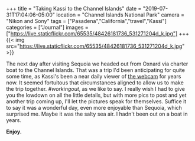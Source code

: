 +++
title = "Taking Kassi to the Channel Islands"
date = "2019-07-31T17:04:06-05:00"
location = "Channel Islands National Park"
camera = "Nikon and Sony"
tags = ["Pasadena","California","travel","Kassi"]
categories = ["Journal"]
images = ["https://live.staticflickr.com/65535/48426181736_531271204d_k.jpg"]
+++
{{< img src="https://live.staticflickr.com/65535/48426181736_531271204d_k.jpg" >}}
<!--more-->

The next day after visiting Sequoia we headed out from Oxnard via charter boat to the Channel Islands. That was a trip I'd been anticipating for quite some time, as Kassi's been a near daily viewer of [the webcam](https://www.nps.gov/chis/learn/photosmultimedia/anacapa-landing-cove-webcam.htm) for years now. It seemed fortuitous that circumstances aligned to allow us to make the trip together. *#workingout*, as we like to say. I really wish I had to give you the lowdown on all the little details, but with more pics to post and yet another trip coming up, I'll let the pictures speak for themselves. Suffice it to say it was a wonderful day, even more enjoyable than Sequoia, which surprised me. Maybe it was the salty sea air. I hadn't been out on a boat in years. 

**Enjoy.**

<div id="gallery" style="display:none;">
		<img alt="Anacapa Island" src="https://live.staticflickr.com/65535/48426327312_9211768c9a.jpg"
			data-image="https://live.staticflickr.com/65535/48426327312_cf2400c9e0_k.jpg">
		<img alt="IMG_3751" src="https://live.staticflickr.com/65535/48426173521_d16aa10acf.jpg"
			data-image="https://live.staticflickr.com/65535/48426173521_c7a3c47ee3_k.jpg">
		<img alt="DSCN1405" src="https://live.staticflickr.com/65535/48426316727_6537c7e85e.jpg"
			data-image="https://live.staticflickr.com/65535/48426316727_e13b1376dc_k.jpg">
		<img alt="DSCN1406" src="https://live.staticflickr.com/65535/48426318392_3aa42a0bbb.jpg"
			data-image="https://live.staticflickr.com/65535/48426318392_e6ce71f4e1_k.jpg">
		<img alt="DSCN1205" src="https://live.staticflickr.com/65535/48426173351_5fff4f4161.jpg"
			data-image="https://live.staticflickr.com/65535/48426173351_99676fa2c9_k.jpg">
		<img alt="DSCN1458" src="https://live.staticflickr.com/65535/48426181191_b4d21a53cb.jpg"
			data-image="https://live.staticflickr.com/65535/48426181191_78fefdcefe_k.jpg">
		<img alt="DSCN1511" src="https://live.staticflickr.com/65535/48426182006_7b460a0874.jpg"
			data-image="https://live.staticflickr.com/65535/48426182006_f79971571d_k.jpg">
		<img alt="cliffs" src="https://live.staticflickr.com/65535/48426322092_4e32f6b245.jpg"
			data-image="https://live.staticflickr.com/65535/48426322092_83604d0ba3_k.jpg">
		<img alt="DSCN1427" src="https://live.staticflickr.com/65535/48426172631_6a4d760aed.jpg"
			data-image="https://live.staticflickr.com/65535/48426172631_a8077183a4_k.jpg">
		<img alt="DSCN1802" src="https://live.staticflickr.com/65535/48426313927_bafdbc5bd3.jpg"
			data-image="https://live.staticflickr.com/65535/48426313927_6352b0b7bf_k.jpg">
		<img alt="DSCN1411" src="https://live.staticflickr.com/65535/48426317017_025e2880a2.jpg"
			data-image="https://live.staticflickr.com/65535/48426317017_1199fbc37b_k.jpg">
		<img alt="DSCN1138" src="https://live.staticflickr.com/65535/48426319997_b7aa1d8f33.jpg"
			data-image="https://live.staticflickr.com/65535/48426319997_39832b7c7b_k.jpg">
		<img alt="Anacapa Island" src="https://live.staticflickr.com/65535/48426185046_bb44e61a3c.jpg"
			data-image="https://live.staticflickr.com/65535/48426185046_621b330ffd_k.jpg">
		<img alt="Anacapa Island" src="https://live.staticflickr.com/65535/48426185466_099f20c42d.jpg"
			data-image="https://live.staticflickr.com/65535/48426185466_bdadef50c4_k.jpg">
		<img alt="DSCN1531" src="https://live.staticflickr.com/65535/48426309022_c041559dab.jpg"
			data-image="https://live.staticflickr.com/65535/48426309022_e83cd5e752_k.jpg">
		<img alt="DSCN1561" src="https://live.staticflickr.com/65535/48426315347_b2bacf9b3d.jpg"
			data-image="https://live.staticflickr.com/65535/48426315347_d7db796ae9_k.jpg">
		<img alt="DSCN1849" src="https://live.staticflickr.com/65535/48426309477_dbfc3b27b5.jpg"
			data-image="https://live.staticflickr.com/65535/48426309477_2fab2e11ea_k.jpg">
		<img alt="DSCN1747" src="https://live.staticflickr.com/65535/48426172206_ca10b04d42.jpg"
			data-image="https://live.staticflickr.com/65535/48426172206_90963dd307_k.jpg">
		<img alt="DSCN1852" src="https://live.staticflickr.com/65535/48426179266_cc305f6506.jpg"
			data-image="https://live.staticflickr.com/65535/48426179266_b592d09cd3_k.jpg">
		<img alt="Anacapa Island" src="https://live.staticflickr.com/65535/48426184186_e32a28cebb.jpg"
			data-image="https://live.staticflickr.com/65535/48426184186_f6550e0c95_k.jpg">
		<img alt="DSCN1734" src="https://live.staticflickr.com/65535/48426165916_fefdd964ef.jpg"
			data-image="https://live.staticflickr.com/65535/48426165916_399033ac02_k.jpg">
		<img alt="IMG_3729" src="https://live.staticflickr.com/65535/48426166621_02364e7e7b.jpg"
			data-image="https://live.staticflickr.com/65535/48426166621_0ec01e5556_k.jpg">
		<img alt="DSCN1667" src="https://live.staticflickr.com/65535/48426182536_76bf9f7111.jpg"
			data-image="https://live.staticflickr.com/65535/48426182536_f0d8bc5100_k.jpg">
		<img alt="DSCN1721" src="https://live.staticflickr.com/65535/48426165431_393aae16a9.jpg"
			data-image="https://live.staticflickr.com/65535/48426165431_8ec4a41a33_k.jpg">
		<img alt="DSCN1864" src="https://live.staticflickr.com/65535/48426305587_27e2389d1e.jpg"
			data-image="https://live.staticflickr.com/65535/48426305587_fde245a379_k.jpg">
		<img alt="DSCN1602" src="https://live.staticflickr.com/65535/48426315902_b6f9311ce7.jpg"
			data-image="https://live.staticflickr.com/65535/48426315902_36cf6d8307_k.jpg">
		<img alt="Anacapa Island" src="https://live.staticflickr.com/65535/48426183071_c5d551b5a5.jpg"
			data-image="https://live.staticflickr.com/65535/48426183071_121e47fb6e_k.jpg">
		<img alt="DSCN1617" src="https://live.staticflickr.com/65535/48426315117_4286090e84.jpg"
			data-image="https://live.staticflickr.com/65535/48426315117_091b0e415d_k.jpg">
		<img alt="DSCN1148" src="https://live.staticflickr.com/65535/48426316482_70353bbfae.jpg"
			data-image="https://live.staticflickr.com/65535/48426316482_55d8b553a2_k.jpg">
		<img alt="DSCN1494" src="https://live.staticflickr.com/65535/48426305897_44c107cdd4.jpg"
			data-image="https://live.staticflickr.com/65535/48426305897_79993b198d_k.jpg">
		<img alt="DSCN1665" src="https://live.staticflickr.com/65535/48426179911_a2b3cfc84c.jpg"
			data-image="https://live.staticflickr.com/65535/48426179911_a82aef6e30_k.jpg">
		<img alt="DSCN1454" src="https://live.staticflickr.com/65535/48426304837_e82ebab550.jpg"
			data-image="https://live.staticflickr.com/65535/48426304837_ff36d297b4_k.jpg">
		<img alt="DSCN1113" src="https://live.staticflickr.com/65535/48426320757_6daa362874.jpg"
			data-image="https://live.staticflickr.com/65535/48426320757_a5757399e3_k.jpg">
		<img alt="Anacapa Island" src="https://live.staticflickr.com/65535/48426327457_f1874bc67f.jpg"
			data-image="https://live.staticflickr.com/65535/48426327457_4c22385331_k.jpg">
		<img alt="DSCN1134" src="https://live.staticflickr.com/65535/48426309992_723b59d551.jpg"
			data-image="https://live.staticflickr.com/65535/48426309992_97e319d2ba_k.jpg">
		<img alt="Anacapa Island" src="https://live.staticflickr.com/65535/48426185791_39c32391ee.jpg"
			data-image="https://live.staticflickr.com/65535/48426185791_6d5d7ae887_k.jpg">
		<img alt="DSCN1448" src="https://live.staticflickr.com/65535/48426319667_9874a7d35e.jpg"
			data-image="https://live.staticflickr.com/65535/48426319667_7b4aa08fdf_k.jpg">
		<img alt="IMG_3723" src="https://live.staticflickr.com/65535/48426323397_86b10ab29a.jpg"
			data-image="https://live.staticflickr.com/65535/48426323397_bea7e729b5_k.jpg">
		<img alt="Anacapa Island" src="https://live.staticflickr.com/65535/48426326627_7d88be3884.jpg"
			data-image="https://live.staticflickr.com/65535/48426326627_0625df47b3_k.jpg">
		<img alt="DSCN1301" src="https://live.staticflickr.com/65535/48426180266_3221d1c4e3.jpg"
			data-image="https://live.staticflickr.com/65535/48426180266_2eedce8821_k.jpg">
		<img alt="kassi on the cliff" src="https://live.staticflickr.com/65535/48426171461_1947d85b95.jpg"
			data-image="https://live.staticflickr.com/65535/48426171461_b875fd7373_k.jpg">
		<img alt="DSCN1163" src="https://live.staticflickr.com/65535/48426317222_e6776cba2c.jpg"
			data-image="https://live.staticflickr.com/65535/48426317222_2964d8c3c7_k.jpg">
		<img alt="DSCN1393" src="https://live.staticflickr.com/65535/48426311447_8fda2c5b91.jpg"
			data-image="https://live.staticflickr.com/65535/48426311447_582fd7411a_k.jpg">
		<img alt="DSCN1378" src="https://live.staticflickr.com/65535/48426311672_d22c57ee88.jpg"
			data-image="https://live.staticflickr.com/65535/48426311672_9b378560ee_k.jpg">
		<img alt="DSCN1691" src="https://live.staticflickr.com/65535/48426168856_430ffe751e.jpg"
			data-image="https://live.staticflickr.com/65535/48426168856_429de02475_k.jpg">
		<img alt="Anacapa Island" src="https://live.staticflickr.com/65535/48426325572_a50675e896.jpg"
			data-image="https://live.staticflickr.com/65535/48426325572_0f5f6c392c_k.jpg">
		<img alt="DSCN1456" src="https://live.staticflickr.com/65535/48426166076_86da569368.jpg"
			data-image="https://live.staticflickr.com/65535/48426166076_7b2e949f2d_k.jpg">
		<img alt="DSCN1141" src="https://live.staticflickr.com/65535/48426312947_ce3d7d7135.jpg"
			data-image="https://live.staticflickr.com/65535/48426312947_e2e6012012_k.jpg">
		<img alt="IMG_3759" src="https://live.staticflickr.com/65535/48426169276_e6b5fcedfc.jpg"
			data-image="https://live.staticflickr.com/65535/48426169276_0070f0c2c5_k.jpg">
		<img alt="Anacapa Island" src="https://live.staticflickr.com/65535/48426328042_383e1cdee4.jpg"
			data-image="https://live.staticflickr.com/65535/48426328042_c0b7909e5f_k.jpg">
		<img alt="DSCN1486" src="https://live.staticflickr.com/65535/48426167771_11bf05268a.jpg"
			data-image="https://live.staticflickr.com/65535/48426167771_7df285c5ce_k.jpg">
		<img alt="DSCN1160" src="https://live.staticflickr.com/65535/48426316182_1529fe8cbd.jpg"
			data-image="https://live.staticflickr.com/65535/48426316182_ebb4fc14e8_k.jpg">
		<img alt="anacapa" src="https://live.staticflickr.com/65535/48426170956_4ca81068e6.jpg"
			data-image="https://live.staticflickr.com/65535/48426170956_83e5d9978c_k.jpg">
		<img alt="island" src="https://live.staticflickr.com/65535/48426176936_7671ff5992.jpg"
			data-image="https://live.staticflickr.com/65535/48426176936_74b7bce84d_k.jpg">
		<img alt="Anacapa Island" src="https://live.staticflickr.com/65535/48426325757_86c3a65ee5.jpg"
			data-image="https://live.staticflickr.com/65535/48426325757_f830985196_k.jpg">
		<img alt="DSCN1375" src="https://live.staticflickr.com/65535/48426317602_d1f915161f.jpg"
			data-image="https://live.staticflickr.com/65535/48426317602_08f1fdb0d5_k.jpg">
		<img alt="DSCN1191" src="https://live.staticflickr.com/65535/48426311847_b4c6792a85.jpg"
			data-image="https://live.staticflickr.com/65535/48426311847_f954c3ba98_k.jpg">
		<img alt="DSCN1384" src="https://live.staticflickr.com/65535/48426171706_b7b50b3d7d.jpg"
			data-image="https://live.staticflickr.com/65535/48426171706_948aa1c610_k.jpg">
		<img alt="Anacapa Island" src="https://live.staticflickr.com/65535/48426323807_90f2269fbb.jpg"
			data-image="https://live.staticflickr.com/65535/48426323807_35a86b4381_k.jpg">
		<img alt="DSCN1356" src="https://live.staticflickr.com/65535/48426172416_cb575dbbe7.jpg"
			data-image="https://live.staticflickr.com/65535/48426172416_5de3b058aa_k.jpg">
		<img alt="Anacapa Island" src="https://live.staticflickr.com/65535/48426324697_8bf9f00cc2.jpg"
			data-image="https://live.staticflickr.com/65535/48426324697_416627d2e7_k.jpg">
		<img alt="DSCN1650" src="https://live.staticflickr.com/65535/48426307262_4c36983175.jpg"
			data-image="https://live.staticflickr.com/65535/48426307262_498f63367e_k.jpg">
		<img alt="Anacapa Island" src="https://live.staticflickr.com/65535/48426328367_55cc7cac88.jpg"
			data-image="https://live.staticflickr.com/65535/48426328367_c3aa528337_k.jpg">
		<img alt="DSCN1743" src="https://live.staticflickr.com/65535/48426312272_94e83b638b.jpg"
			data-image="https://live.staticflickr.com/65535/48426312272_d717608501_k.jpg">
		<img alt="DSCN1201" src="https://live.staticflickr.com/65535/48426176781_8b87c920d5.jpg"
			data-image="https://live.staticflickr.com/65535/48426176781_91d1b03e81_k.jpg">
		<img alt="DSCN1479" src="https://live.staticflickr.com/65535/48426308322_e34c74c040.jpg"
			data-image="https://live.staticflickr.com/65535/48426308322_23aa219e5f_k.jpg">
		<img alt="IMG_3735" src="https://live.staticflickr.com/65535/48426321797_cd68ae6519.jpg"
			data-image="https://live.staticflickr.com/65535/48426321797_3b41b12107_k.jpg">
		<img alt="IMG_3712" src="https://live.staticflickr.com/65535/48426305017_284d52ba32.jpg"
			data-image="https://live.staticflickr.com/65535/48426305017_2081acfa60_k.jpg">
		<img alt="Anacapa Island" src="https://live.staticflickr.com/65535/48426325977_4a52e0ba90.jpg"
			data-image="https://live.staticflickr.com/65535/48426325977_76b3099949_k.jpg">
		<img alt="rock" src="https://live.staticflickr.com/65535/48426315057_56c7ab0a1d.jpg"
			data-image="https://live.staticflickr.com/65535/48426315057_762c3cb833_k.jpg">
		<img alt="Anacapa Island" src="https://live.staticflickr.com/65535/48426327662_0dc384e5e8.jpg"
			data-image="https://live.staticflickr.com/65535/48426327662_89a6069b55_k.jpg">
		<img alt="DSCN1132" src="https://live.staticflickr.com/65535/48426307047_efef35c37a.jpg"
			data-image="https://live.staticflickr.com/65535/48426307047_3f86cb5e94_k.jpg">
		<img alt="DSCN1524" src="https://live.staticflickr.com/65535/48426309197_c603c09bcf.jpg"
			data-image="https://live.staticflickr.com/65535/48426309197_b87d4ae291_k.jpg">
		<img alt="Anacapa Island" src="https://live.staticflickr.com/65535/48426182891_776221a39e.jpg"
			data-image="https://live.staticflickr.com/65535/48426182891_cfeefe468c_k.jpg">
		<img alt="sealions" src="https://live.staticflickr.com/65535/48426178141_2f92f8e9c5.jpg"
			data-image="https://live.staticflickr.com/65535/48426178141_bced9f4e32_k.jpg">
		<img alt="DSCN1224" src="https://live.staticflickr.com/65535/48426311072_9a6a74e58b.jpg"
			data-image="https://live.staticflickr.com/65535/48426311072_6eb564107e_k.jpg">
		<img alt="Anacapa Island" src="https://live.staticflickr.com/65535/48426183636_8621bf5320.jpg"
			data-image="https://live.staticflickr.com/65535/48426183636_52d5472d3d_k.jpg">
		<img alt="DSCN1755" src="https://live.staticflickr.com/65535/48426310772_b520372d7a.jpg"
			data-image="https://live.staticflickr.com/65535/48426310772_98d06cf219_k.jpg">
		<img alt="DSCN1538" src="https://live.staticflickr.com/65535/48426322617_56d5e59f31.jpg"
			data-image="https://live.staticflickr.com/65535/48426322617_cd6f91df15_k.jpg">
		<img alt="DSCN1204" src="https://live.staticflickr.com/65535/48426314197_b98a2730e8.jpg"
			data-image="https://live.staticflickr.com/65535/48426314197_911b4a5c03_k.jpg">
		<img alt="DSCN1453" src="https://live.staticflickr.com/65535/48426307697_b903bac6f1.jpg"
			data-image="https://live.staticflickr.com/65535/48426307697_13509de26f_k.jpg">
		<img alt="Anacapa Island" src="https://live.staticflickr.com/65535/48426183971_b35e9f836b.jpg"
			data-image="https://live.staticflickr.com/65535/48426183971_4a788ca7a3_k.jpg">
		<img alt="DSCN1455" src="https://live.staticflickr.com/65535/48426164546_a92648738c.jpg"
			data-image="https://live.staticflickr.com/65535/48426164546_a3d802b8d4_k.jpg">
		<img alt="Anacapa Island" src="https://live.staticflickr.com/65535/48426325627_ed97acbfcc.jpg"
			data-image="https://live.staticflickr.com/65535/48426325627_af5ff4c72d_k.jpg">
		<img alt="Anacapa Island" src="https://live.staticflickr.com/65535/48426324502_41b845d7b7.jpg"
			data-image="https://live.staticflickr.com/65535/48426324502_030aa80a4d_k.jpg">
		<img alt="DSCN1594" src="https://live.staticflickr.com/65535/48426310557_fae3c6c4fd.jpg"
			data-image="https://live.staticflickr.com/65535/48426310557_06afac09ef_k.jpg">
		<img alt="DSCN1445" src="https://live.staticflickr.com/65535/48426167121_23fe14bf71.jpg"
			data-image="https://live.staticflickr.com/65535/48426167121_0bb476d14b_k.jpg">
</div>
